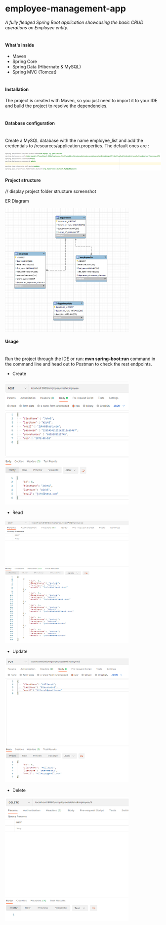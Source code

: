 # employee-management-app
_A fully fledged Spring
Boot application showcasing the basic CRUD operations on Employee entity._
#

#### What's inside <br>
* Maven
* Spring Core
* Spring Data (Hibernate & MySQL)
* Spring MVC (Tomcat)
#
#### Installation <br>
The project is created with Maven, so you just need to import it to your IDE and build the project to resolve the dependencies.
#
#### Database configuration <br>
#
Create a MySQL database with the name employee_list and add the credentials to /resources/application.properties.
The default ones are :
<div />
<img src="jdbc.png"> 
<div />


#### Project structure <br>

// display project folder structure screenshot

ER Diagram
<div />
<img src="db.png" width="400" height="400" >

#### Usage <br>
#
Run the project through the IDE or run: **mvn spring-boot:run** command in the command line and head out to Postman to check the rest endpoints.


* Create
<img src="createEmployee.png" width="400" height="400"> 

* Read
<img src="getAllEmployees.png" width="400" height="400"> 

* Update
<img src="update.png" width="400" height="400"> 

* Delete
<img src="delete.png" width="400" height="400"> 

